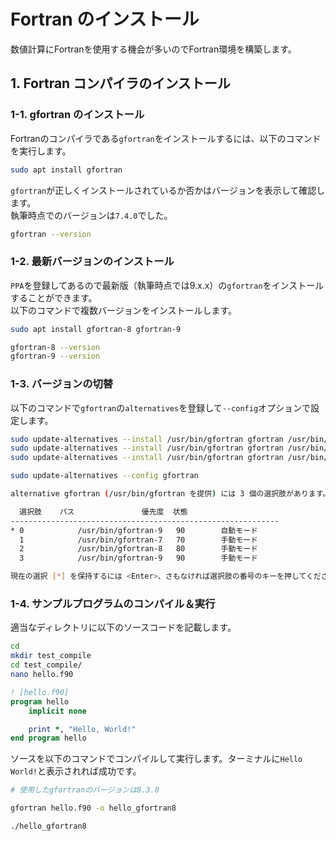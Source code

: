 # Fortran のインストール

数値計算にFortranを使用する機会が多いのでFortran環境を構築します。

## 1. Fortran コンパイラのインストール

### 1-1. gfortran のインストール

Fortranのコンパイラである`gfortran`をインストールするには、以下のコマンドを実行します。

```bash
sudo apt install gfortran
```

`gfortran`が正しくインストールされているか否かはバージョンを表示して確認します。  \
執筆時点でのバージョンは`7.4.0`でした。

```bash
gfortran --version
```

### 1-2. 最新バージョンのインストール

`PPA`を登録してあるので最新版（執筆時点では9.x.x）の`gfortran`をインストールすることができます。  \
以下のコマンドで複数バージョンをインストールします。

```bash
sudo apt install gfortran-8 gfortran-9
```

```bash
gfortran-8 --version
gfortran-9 --version
```

### 1-3. バージョンの切替

以下のコマンドで`gfortran`の`alternatives`を登録して`--config`オプションで設定します。

```bash
sudo update-alternatives --install /usr/bin/gfortran gfortran /usr/bin/gfortran-7 70
sudo update-alternatives --install /usr/bin/gfortran gfortran /usr/bin/gfortran-8 80
sudo update-alternatives --install /usr/bin/gfortran gfortran /usr/bin/gfortran-9 90
```

```bash
sudo update-alternatives --config gfortran
```

```bash
alternative gfortran (/usr/bin/gfortran を提供) には 3 個の選択肢があります。

  選択肢    パス               優先度  状態
------------------------------------------------------------
* 0            /usr/bin/gfortran-9   90        自動モード
  1            /usr/bin/gfortran-7   70        手動モード
  2            /usr/bin/gfortran-8   80        手動モード
  3            /usr/bin/gfortran-9   90        手動モード

現在の選択 [*] を保持するには <Enter>、さもなければ選択肢の番号のキーを押してください:
```

### 1-4. サンプルプログラムのコンパイル＆実行

適当なディレクトリに以下のソースコードを記載します。

```bash
cd
mkdir test_compile
cd test_compile/
nano hello.f90
```

```fortran
! [hello.f90]
program hello
    implicit none

    print *, "Hello, World!"
end program hello
```

ソースを以下のコマンドでコンパイルして実行します。ターミナルに`Hello World!`と表示されれば成功です。

```bash
# 使用したgfortranのバージョンは8.3.0

gfortran hello.f90 -o hello_gfortran8

./hello_gfortran8
```
